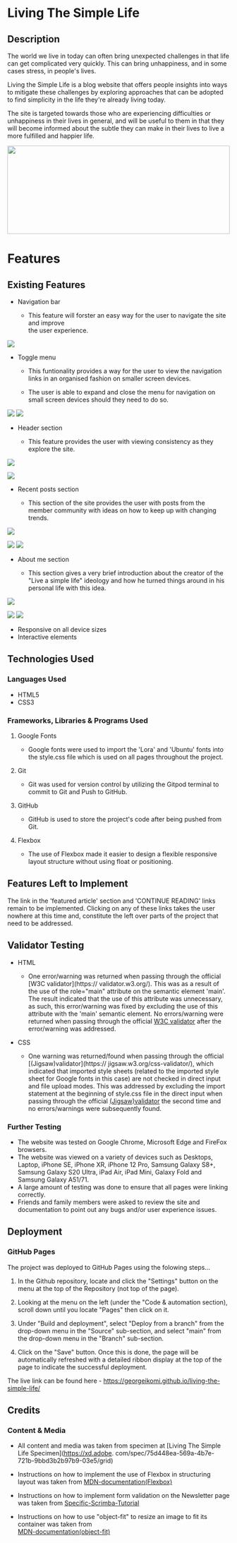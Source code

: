 
# Living The Simple Life

## Description

The world we live in today can often bring unexpected challenges in that life can get complicated
very quickly. This can bring unhappiness, and in some cases stress, in people's lives.

Living the Simple Life is a blog website that offers people insights into ways to mitigate these
challenges by exploring approaches that can be adopted to find simplicity in the life they're
already living today.

The site is targeted towards those who are experiencing difficulties or unhappiness in their
lives in general, and will be useful to them in that they will become informed about the
subtle they can make in their lives to live a more fulfilled and happier life.


<img src="assets/images/screenshot.png" width="100%" height="200px">

# Features

## Existing Features

* Navigation bar

  - This feature will forster an easy way for the user to navigate the site and improve   
    the user experience.

![](/assets/images/navigation_scrn-shot.png)

* Toggle menu

  - This funtionality provides a way for the user to view the navigation links in an 
    organised fashion on smaller screen devices.

  - The user is able to expand and close the menu for navigation on small screen devices
    should they need to do so.

![](/assets/images/hamburger-menu1_scrn-shot.png) ![](/assets/images/hamburger-menu2_scrn-shot.png)



* Header section

  - This feature provides the user with viewing consistency as they explore the site.

![](/assets/images/hero-image1_scrn-shot.png) 

![](/assets/images/hero-image2_scrn-shot.png)



* Recent posts section

  - This section of the site provides the user with posts from the member community with ideas on how 
    to keep up with changing trends.

![](/assets/images/recent-posts1_scrn-shot.png)

![](/assets/images/recent-posts2_scrn-shot.png)  ![](/assets/images/recent-posts3_scrn-shot.png)

* About me section

  - This section gives a very brief introduction about the creator of the "Live a simple life" ideology
    and how he turned things around in his personal life with this idea.

![](/assets/images/about-me1_scrn-shot.png)

![](/assets/images/about-me2_scrn-shot.png)   ![](/assets/images/about-me3.png)
                    



* Responsive on all device sizes
* Interactive elements


## Technologies Used

### Languages Used

* HTML5
* CSS3

### Frameworks, Libraries & Programs Used

1. Google Fonts
      - Google fonts were used to import the 'Lora' and 'Ubuntu' fonts into the style.css
        file which is used on all pages throughout the project.  

2. Git
      - Git was used for version control by utilizing the Gitpod terminal to commit to Git
        and Push to GitHub.

3. GitHub
      - GitHub is used to store the project's code after being pushed from Git.

4. Flexbox
      - The use of Flexbox made it easier to design a flexible responsive layout structure
        without using float or positioning.

## Features Left to Implement

The link in the 'featured article' section and 'CONTINUE READING' links remain to be 
implemented. Clicking on any of these links takes the user nowhere at this time and,
constitute the left over parts of the project that need to be addressed.

## Validator Testing

* HTML
    - One error/warning was returned when passing through the official [W3C validator](https://
      validator.w3.org/). This was as a result of the use of the role="main" attribute on the semantic element 'main'. The result indicated that the use of this attribute was unnecessary, as such, this error/warning was fixed by excluding the use of this attribute with the 'main' semantic element. No errors/warning were returned when passing through the official [W3C validator](https://validator.w3.org/) after the error/warning was addressed.        
           
* CSS
    - One warning was returned/found when passing through the official [(Jigsaw)validator](https:// 
      jigsaw.w3.org/css-validator/), which indicated that imported style sheets (related to the imported style sheet for Google fonts in this case) are not checked in direct input and file upload modes. This was addressed by excluding the import statement at the beginning of style.css file in the direct input when passing through the official [(Jigsaw)validator](https://jigsaw.w3.org/css-validator/) the second time and no errors/warnings were subsequently found.
       
### Further Testing

- The website was tested on Google Chrome, Microsoft Edge and FireFox browsers.
- The website was viewed on a variety of devices such as Desktops, Laptop, iPhone SE,
  iPhone XR, iPhone 12 Pro, Samsung Galaxy S8+, Samsung Galaxy S20 Ultra, iPad Air, iPad
  Mini, Galaxy Fold and Samsung Galaxy A51/71.
- A large amount of testing was done to ensure that all pages were linking correctly.
- Friends and family members were asked to review the site and documentation to point 
  out any bugs and/or user experience issues.

## Deployment

### GitHub Pages

The project was deployed to GitHub Pages using the folowing steps...

  1. In the Github repository, locate and click the "Settings" button on the menu at the 
     top of the Repository (not top of the page).

  2. Looking at the menu on the left (under the "Code & automation section), scroll down
     until you locate "Pages" then click on it.

  3. Under "Build and deployment", select "Deploy from a branch" from the drop-down menu
     in the "Source" sub-section, and select "main" from the drop-down menu in the "Branch"
     sub-section.

  4. Click on the "Save" button. Once this is done, the page will be automatically refreshed
     with a detailed ribbon display at the top of the page to indicate the successful deployment.

The live link can be found here - <https://georgeikomi.github.io/living-the-simple-life/>

## Credits

### Content & Media

- All content and media was taken from specimen at [Living The Simple Life Specimen](https://xd.adobe.
  com/spec/75d448ea-569a-4b7e-721b-9bbd3b2b97b9-03e5/grid)

- Instructions on how to implement the use of Flexbox in structuring layout was taken from 
  [MDN-documentation(Flexbox)](https://developer.mozilla.org/en-US/docs/Learn/CSS/CSS_layout/Flexbox)

- Instructions on how to implement form validation on the Newsletter page was taken from 
  [Specific-Scrimba-Tutorial](https://scrimba.com/learn/responsive/the-basics-of-styling-form-cN3Z7EfZ)

- Instructions on how to use "object-fit" to resize an image to fit its container was taken from   
  [MDN-documentation(object-fit)](https://developer.mozilla.org/en-US/docs/Web/CSS/object-fit)



